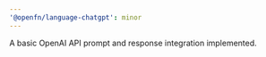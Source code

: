 ```yaml
---
'@openfn/language-chatgpt': minor
---
```


A basic OpenAI API prompt and response integration implemented.
